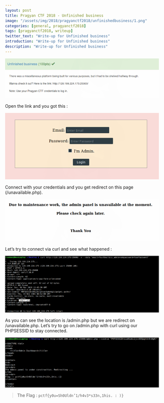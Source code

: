 ```yaml
---
layout: post
title: Pragyan CTF 2018 - Unfinished business
image: "/assets/img/2018/pragyanctf2018/unfinishedbusiness/1.png"
categories: [general, pragyanctf2018]
tags: [pragyanctf2018, writeup]
twitter_text: "Write-up for Unfinished business"
introduction: "Write-up for Unfinished business"
description: "Write-up for Unfinished business"
---
```



![](/assets/img/2018/pragyanctf2018/unfinishedbusiness/1.png)

Open the link and you got this :

![](/assets/img/2018/pragyanctf2018/unfinishedbusiness/2.png)

Connect with your credentials and you get redirect on this page (/unavailable.php).

![](/assets/img/2018/pragyanctf2018/unfinishedbusiness/3.png)

Let’s try to connect via curl and see what happened :


![](/assets/img/2018/pragyanctf2018/unfinishedbusiness/4.png)

As you can see the location is /admin.php but we are redirect on /unavailable.php. Let’s try to go on /admin.php with curl using our PHPSESSID to stay connected.

![](/assets/img/2018/pragyanctf2018/unfinishedbusiness/5.png)

> The Flag : ```pctf{y0u=Sh0Uldn’1/h4v3*s33n,1his. : )}```